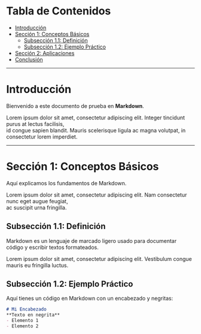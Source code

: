 # Tabla de Contenidos  
- [Introducción](#introducción)  
- [Sección 1: Conceptos Básicos](#sección-1-conceptos-básicos)  
  - [Subsección 1.1: Definición](#subsección-11-definición)  
  - [Subsección 1.2: Ejemplo Práctico](#subsección-12-ejemplo-práctico)  
- [Sección 2: Aplicaciones](#sección-2-aplicaciones)  
- [Conclusión](#conclusión)  

---

# Introducción  
Bienvenido a este documento de prueba en **Markdown**.  

Lorem ipsum dolor sit amet, consectetur adipiscing elit. Integer tincidunt purus at lectus facilisis,  
id congue sapien blandit. Mauris scelerisque ligula ac magna volutpat, in consectetur lorem imperdiet.  

---

# Sección 1: Conceptos Básicos  
Aquí explicamos los fundamentos de Markdown.  

Lorem ipsum dolor sit amet, consectetur adipiscing elit. Nam consectetur nunc eget augue feugiat,  
ac suscipit urna fringilla.  

## Subsección 1.1: Definición  
Markdown es un lenguaje de marcado ligero usado para documentar código y escribir textos formateados.  

Lorem ipsum dolor sit amet, consectetur adipiscing elit. Vestibulum congue mauris eu fringilla luctus.  

## Subsección 1.2: Ejemplo Práctico  
Aquí tienes un código en Markdown con un encabezado y negritas:  

```md
# Mi Encabezado  
**Texto en negrita**  
- Elemento 1  
- Elemento 2  
